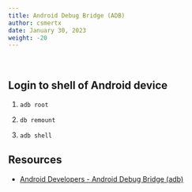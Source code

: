 ```yaml
---
title: Android Debug Bridge (ADB)
author: csmertx
date: January 30, 2023
weight: -20
---
```


<br />

## Login to shell of Android device

1. ```adb root```

2. ```db remount```

3. ```adb shell```

## Resources

- [Android Developers - Android Debug Bridge (adb)](https://developer.android.com/studio/command-line/adb)
